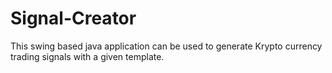 # Signal-Creator
This swing based java application can be used to generate Krypto currency  trading signals with a given template.
